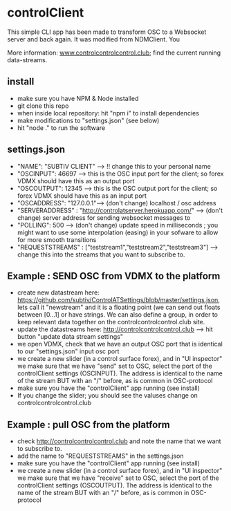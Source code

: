 # controlClient
This simple CLI app has been made to transform OSC to a Websocket server and back again. It was modified from NDMClient. You

More information: www.controlcontrolcontrol.club; find the current running data-streams.

## install
* make sure you have NPM & Node installed
* git clone this repo
* when inside local repository: hit "npm i" to install dependencies
* make modifications to "settings.json"  (see below)
* hit "node ." to run the software

## settings.json

* "NAME": "SUBTIV CLIENT" --> !! change this to your personal name
* "OSCINPUT": 46697 --> this is the OSC input port for the client; so forex VDMX should have this as an output port
* "OSCOUTPUT": 12345 --> this is the OSC output port for the client; so forex VDMX should have this as an input port
* "OSCADDRESS": "127.0.0.1"--> (don't change) localhost / osc address
* "SERVERADDRESS" : "http://controlatserver.herokuapp.com/" --> (don't change) server address for sending websocket messages to
* "POLLING": 500 --> (don't change) update speed in milliseconds ; you might want to use some interpolation (easing) in your sofware to allow for more smooth transitions
* "REQUESTSTREAMS" : ["teststream1","teststream2","teststream3"] --> change this into the streams that you want to subscribe to.


## Example : SEND OSC from VDMX to the platform
* create new datastream here: https://github.com/subtiv/ControlATSettings/blob/master/settings.json, lets call it "newstream" and it is a floating point (we can send out floats between [0…1] or have strings. We can also define a group, in order to keep relevant data together on the controlcontrolcontrol.club site.
* update the datastreams here: http://controlcontrolcontrol.club --> hit button "update data stream settings"
* we open VDMX, check that we have an output OSC port that is identical to our "settings.json" input osc port
* we create a new slider (in a control surface forex), and in "UI inspector" we make sure that we have "send" set to OSC, select the port of the controlClient settings (OSCINPUT). The address is identical to the name of the stream BUT with an "/" before, as is common in OSC-protocol
* make sure you have the "controlClient" app running (see install)
* If you change the slider; you should see the valuses change on controlcontrolcontrol.club


## Example : pull OSC from the platform
* check http://controlcontrolcontrol.club and note the name that we want to subscribe to.
* add the name to "REQUESTSTREAMS" in the settings.json
* make sure you have the "controlClient" app running (see install)
* we create a new slider (in a control surface forex), and in "UI inspector" we make sure that we have "receive" set to OSC, select the port of the controlClient settings (OSCOUTPUT). The address is identical to the name of the stream BUT with an "/" before, as is common in OSC-protocol


 

